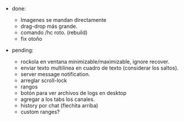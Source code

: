* done:
    - Imagenes se mandan directamente
    - drag-drop más grande.
    - comando /hc roto. (rebuild)
    - fix otoño

* pending:
    - rockola en ventana minimizable/maximizable, ignore recover.
    - enviar texto multilinea en cuadro de texto (considerar los saltos).
    - server message notification.
    - arreglar scroll-lock
    - rangos
    - botón para ver archivos de logs en desktop
    - agregar a los tabs los canales.
    - history por chat (flechita arriba)
    - custom ranges?
